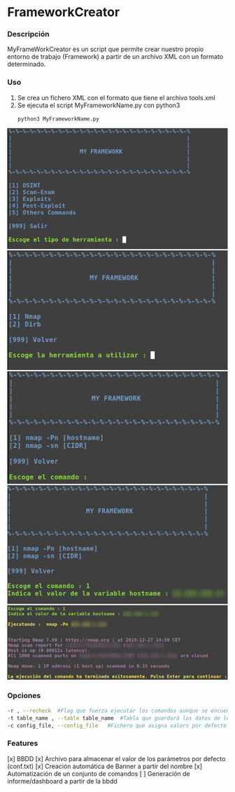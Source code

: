 # FrameworkCreator
### Descripción
MyFrameWorkCreator es un script que permite crear nuestro propio entorno de trabajo (Framework) a partir de un archivo XML con un formato determinado.
### Uso
1. Se crea un fichero XML con el formato que tiene el archivo tools.xml
2. Se ejecuta el script MyFrameworkName.py con python3
    ~~~
    python3 MyFrameworkName.py
    ~~~
![Inicio](./screenshot.png)
![Types](./screenshot_1.png)
![Tools](./screenshot_2.png)
![variables](./screenshot_3.png)
![Ejecucion](./screenshot_4.png)
### Opciones
~~~sh
-r , --recheck  #Flag que fuerza ejecutar los comandos aunque se encuentren en la BBDD (CUIDADO, borra los datos anteriores)
-t table_name , --table table_name  #Tabla que guardará los datos de los comandos ejecutados (por defecto testing)
-c config_file, --config_file   #Fichero que asigna valors por defecto a los parámetros
~~~
### Features
[x] BBDD
[x] Archivo para almacenar el valor de los parámetros por defecto (conf.txt)
[x] Creación automática de Banner a partir del nombre
[x] Automatización de un conjunto de comandos
[ ] Generación de informe/dashboard a partir de la bbdd
